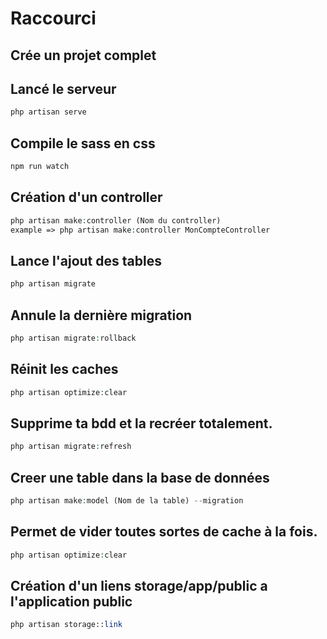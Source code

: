 # Raccourci

## Crée un projet complet

## Lancé le serveur

```php
php artisan serve
```

## Compile le sass en css

```php
npm run watch
```

## Création d'un controller

```php
php artisan make:controller (Nom du controller)
example => php artisan make:controller MonCompteController
```

## Lance l'ajout des tables

```php
php artisan migrate
```

## Annule la dernière migration

```php
php artisan migrate:rollback
```

## Réinit les caches

```php
php artisan optimize:clear
```

## Supprime ta bdd et la recréer totalement.

```php
php artisan migrate:refresh
```

## Creer une table dans la base de données

```php
php artisan make:model (Nom de la table) --migration
```

## Permet de vider toutes sortes de cache à la fois.

```php
php artisan optimize:clear
```

## Création d'un liens storage/app/public a l'application public

```php
php artisan storage::link
```